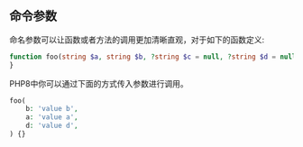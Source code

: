 ## 命令参数
命名参数可以让函数或者方法的调用更加清晰直观，对于如下的函数定义:
```php
function foo(string $a, string $b, ?string $c = null, ?string $d = null) {
}
```
PHP8中你可以通过下面的方式传入参数进行调用。
```php
foo(
    b: 'value b', 
    a: 'value a', 
    d: 'value d',
) {}
```